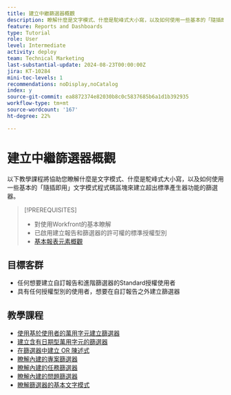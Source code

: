 ```yaml
---
title: 建立中繼篩選器概觀
description: 瞭解什麼是文字模式、什麼是駝峰式大小寫，以及如何使用一些基本的「隨插即用」文字模式程式碼區塊來建立超出標準產生器功能的篩選器。
feature: Reports and Dashboards
type: Tutorial
role: User
level: Intermediate
activity: deploy
team: Technical Marketing
last-substantial-update: 2024-08-23T00:00:00Z
jira: KT-10284
mini-toc-levels: 1
recommendations: noDisplay,noCatalog
index: y
source-git-commit: ea8872374e82030b8c0c5837685b6a1d1b392935
workflow-type: tm+mt
source-wordcount: '167'
ht-degree: 22%

---
```



# 建立中繼篩選器概觀

以下教學課程將協助您瞭解什麼是文字模式、什麼是駝峰式大小寫，以及如何使用一些基本的「隨插即用」文字模式程式碼區塊來建立超出標準產生器功能的篩選器。

>[!PREREQUISITES]
>
>* 對使用Workfront的基本瞭解
>* 已啟用建立報告和篩選器的許可權的標準授權型別
>* [基本報表元素概觀](https://experienceleague.adobe.com/?recommended=Workfront-U-1-2022.1.reporting)

## 目標客群

* 任何想要建立自訂報告和進階篩選器的Standard授權使用者
* 具有任何授權型別的使用者，想要在自訂報告之外建立篩選器


## 教學課程

* [使用基於使用者的萬用字元建立篩選器](/help/reporting/intermediate-reporting/create-filters-with-user-based-wildcards.md)
* [建立含有日期型萬用字元的篩選器](/help/reporting/intermediate-reporting/create-filters-with-date-based-wildcards.md)
* [在篩選器中建立 OR 陳述式](/help/reporting/intermediate-reporting/or-statements-in-filters.md)
* [瞭解內建的專案篩選器](/help/reporting/intermediate-reporting/open-built-in-project-filters.md)
* [瞭解內建的任務篩選器](/help/reporting/intermediate-reporting/open-built-in-task-filters.md)
* [瞭解內建的問題篩選器](/help/reporting/intermediate-reporting/open-built-in-issue-filters.md)
* [瞭解篩選器的基本文字模式](/help/reporting/intermediate-reporting/basic-text-mode-for-filters.md)

